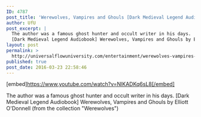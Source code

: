 ```yaml
---
ID: 4787
post_title: 'Werewolves, Vampires and Ghouls [Dark Medieval Legend Audiobook]'
author: UfU
post_excerpt: |
  The author was a famous ghost hunter and occult writer in his days.
  [Dark Medieval Legend Audiobook] Werewolves, Vampires and Ghouls by Elliott O'Donnell (from the collection "Werewolves")
layout: post
permalink: >
  http://universalflowuniversity.com/entertainment/werewolves-vampires-and-ghouls-dark-medieval-legend-audiobook/
published: true
post_date: 2016-03-23 22:58:46
---
```

[embed]https://www.youtube.com/watch?v=NlKADKq6sL8[/embed]<br>
<p>The author was a famous ghost hunter and occult writer in his days.
[Dark Medieval Legend Audiobook] Werewolves, Vampires and Ghouls by Elliott O'Donnell (from the collection "Werewolves")</p>